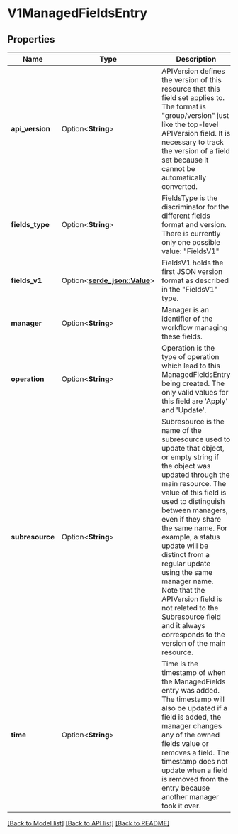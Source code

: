 # V1ManagedFieldsEntry

## Properties

Name | Type | Description | Notes
------------ | ------------- | ------------- | -------------
**api_version** | Option<**String**> | APIVersion defines the version of this resource that this field set applies to. The format is \"group/version\" just like the top-level APIVersion field. It is necessary to track the version of a field set because it cannot be automatically converted. | [optional]
**fields_type** | Option<**String**> | FieldsType is the discriminator for the different fields format and version. There is currently only one possible value: \"FieldsV1\" | [optional]
**fields_v1** | Option<[**serde_json::Value**](.md)> | FieldsV1 holds the first JSON version format as described in the \"FieldsV1\" type. | [optional]
**manager** | Option<**String**> | Manager is an identifier of the workflow managing these fields. | [optional]
**operation** | Option<**String**> | Operation is the type of operation which lead to this ManagedFieldsEntry being created. The only valid values for this field are 'Apply' and 'Update'. | [optional]
**subresource** | Option<**String**> | Subresource is the name of the subresource used to update that object, or empty string if the object was updated through the main resource. The value of this field is used to distinguish between managers, even if they share the same name. For example, a status update will be distinct from a regular update using the same manager name. Note that the APIVersion field is not related to the Subresource field and it always corresponds to the version of the main resource. | [optional]
**time** | Option<**String**> | Time is the timestamp of when the ManagedFields entry was added. The timestamp will also be updated if a field is added, the manager changes any of the owned fields value or removes a field. The timestamp does not update when a field is removed from the entry because another manager took it over. | [optional]

[[Back to Model list]](../README.md#documentation-for-models) [[Back to API list]](../README.md#documentation-for-api-endpoints) [[Back to README]](../README.md)


